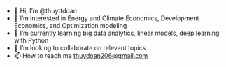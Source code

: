 - 👋 Hi, I’m @thuyttdoan
- 👀 I’m interested in Energy and Climate Economics, Development Economics, and Optimization modeling
- 🌱 I’m currently learning big data analytics, linear models, deep learning with Python
- 💞️ I’m looking to collaborate on relevant topics
- 📫 How to reach me thuydoan206@gmail.com
